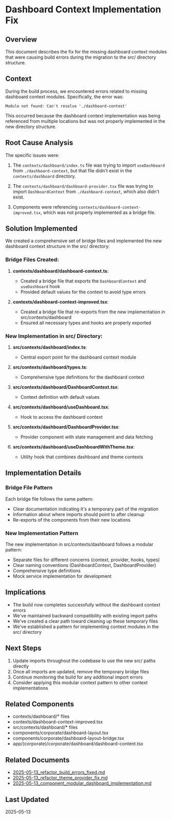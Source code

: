 # Dashboard Context Implementation Fix

## Overview

This document describes the fix for the missing dashboard context modules that were causing build errors during the migration to the src/ directory structure.

## Context

During the build process, we encountered errors related to missing dashboard context modules. Specifically, the error was:
```
Module not found: Can't resolve './dashboard-context'
```

This occurred because the dashboard context implementation was being referenced from multiple locations but was not properly implemented in the new directory structure.

## Root Cause Analysis

The specific issues were:

1. The `contexts/dashboard/index.ts` file was trying to import `useDashboard` from `./dashboard-context`, but that file didn't exist in the `contexts/dashboard` directory.

2. The `contexts/dashboard/dashboard-provider.tsx` file was trying to import `DashboardContext` from `./dashboard-context`, which also didn't exist.

3. Components were referencing `contexts/dashboard-context-improved.tsx`, which was not properly implemented as a bridge file.

## Solution Implemented

We created a comprehensive set of bridge files and implemented the new dashboard context structure in the src/ directory:

### Bridge Files Created:

1. **contexts/dashboard/dashboard-context.ts**:
   - Created a bridge file that exports the `DashboardContext` and `useDashboard` hook
   - Provided default values for the context to avoid type errors

2. **contexts/dashboard-context-improved.tsx**:
   - Created a bridge file that re-exports from the new implementation in src/contexts/dashboard
   - Ensured all necessary types and hooks are properly exported

### New Implementation in src/ Directory:

1. **src/contexts/dashboard/index.ts**:
   - Central export point for the dashboard context module

2. **src/contexts/dashboard/types.ts**:
   - Comprehensive type definitions for the dashboard context

3. **src/contexts/dashboard/DashboardContext.tsx**:
   - Context definition with default values

4. **src/contexts/dashboard/useDashboard.tsx**:
   - Hook to access the dashboard context

5. **src/contexts/dashboard/DashboardProvider.tsx**:
   - Provider component with state management and data fetching

6. **src/contexts/dashboard/useDashboardWithTheme.tsx**:
   - Utility hook that combines dashboard and theme contexts

## Implementation Details

### Bridge File Pattern

Each bridge file follows the same pattern:
- Clear documentation indicating it's a temporary part of the migration
- Information about where imports should point to after cleanup
- Re-exports of the components from their new locations

### New Implementation Pattern

The new implementation in src/contexts/dashboard follows a modular pattern:
- Separate files for different concerns (context, provider, hooks, types)
- Clear naming conventions (DashboardContext, DashboardProvider)
- Comprehensive type definitions
- Mock service implementation for development

## Implications

- The build now completes successfully without the dashboard context errors
- We've maintained backward compatibility with existing import paths
- We've created a clear path toward cleaning up these temporary files
- We've established a pattern for implementing context modules in the src/ directory

## Next Steps

1. Update imports throughout the codebase to use the new src/ paths directly
2. Once all imports are updated, remove the temporary bridge files
3. Continue monitoring the build for any additional import errors
4. Consider applying this modular context pattern to other context implementations

## Related Components

- contexts/dashboard/* files
- contexts/dashboard-context-improved.tsx
- src/contexts/dashboard/* files
- components/corporate/dashboard-layout.tsx
- components/corporate/dashboard-layout-bridge.tsx
- app/(corporate)/corporate/dashboard/dashboard-content.tsx

## Related Documents

- [2025-05-13_refactor_build_errors_fixed.md](./2025-05-13_refactor_build_errors_fixed.md)
- [2025-05-13_refactor_theme_provider_fix.md](./2025-05-13_refactor_theme_provider_fix.md)
- [2025-05-13_component_modular_dashboard_implementation.md](./2025-05-13_component_modular_dashboard_implementation.md)

## Last Updated

2025-05-13